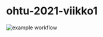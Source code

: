 # ohtu-2021-viikko1
![example workflow](https://github.com/J-Uhero/ohtu-2021-viikko1/actions/workflows/CI/badge.svg)
